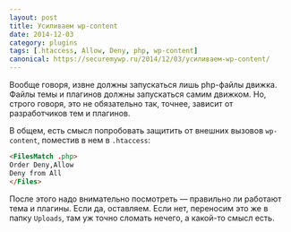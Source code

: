 ```yaml
---
layout: post
title: Усиливаем wp-content
date: 2014-12-03
category: plugins
tags: [.htaccess, Allow, Deny, php, wp-content]
canonical: https://securemywp.ru/2014/12/03/усиливаем-wp-content/
---
```


Вообще говоря, извне должны запускаться лишь php-файлы движка. Файлы темы и плагинов должны запускаться самим движком. Но, строго говоря, это не обязательно так, точнее, зависит от разработчиков тем и плагинов.

В общем, есть смысл попробовать защитить от внешних вызовов <code>wp-content</code>, поместив в нем в <code>.htaccess</code>:

```html
<FilesMatch .php>
Order Deny,Allow
Deny from All
</Files>
```

После этого надо внимательно посмотреть — правильно ли работают тема и плагины. Если да, оставляем. Если нет, переносим это же в папку <code>Uploads</code>, там уж точно сломать нечего, а какой-то смысл есть.
